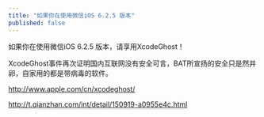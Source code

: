 ```yaml
---
title: "如果你在使用微信iOS 6.2.5 版本"
published: false
---
```

如果你在使用微信iOS 6.2.5 版本，请享用XcodeGhost！

XcodeGhost事件再次证明国内互联网没有安全可言，BAT所宣扬的安全只是然并卵，自家用的都是带病毒的软件。

http://www.apple.com/cn/xcodeghost/

http://t.qianzhan.com/int/detail/150919-a0955e4c.html